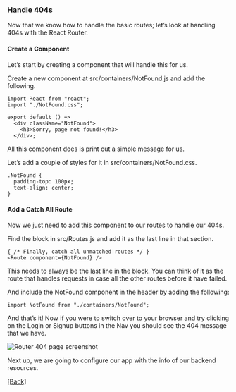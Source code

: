### **Handle 404s**
Now that we know how to handle the basic routes; let’s look at handling 404s with the React Router.

#### Create a Component
Let’s start by creating a component that will handle this for us.

Create a new component at src/containers/NotFound.js and add the following.

```
import React from "react";
import "./NotFound.css";

export default () =>
  <div className="NotFound">
    <h3>Sorry, page not found!</h3>
  </div>;
```

All this component does is print out a simple message for us.

Let’s add a couple of styles for it in src/containers/NotFound.css.

```
.NotFound {
  padding-top: 100px;
  text-align: center;
}
```

#### Add a Catch All Route
Now we just need to add this component to our routes to handle our 404s.

Find the <Switch> block in src/Routes.js and add it as the last line in that section.

```
{ /* Finally, catch all unmatched routes */ }
<Route component={NotFound} />
```

This needs to always be the last line in the <Route> block. You can think of it as the route that handles requests in case all the other routes before it have failed.

And include the NotFound component in the header by adding the following:

```
import NotFound from "./containers/NotFound";
```

And that’s it! Now if you were to switch over to your browser and try clicking on the Login or Signup buttons in the Nav you should see the 404 message that we have.

![Router 404 page screenshot](https://d33wubrfki0l68.cloudfront.net/53e130e25da61cdebf79ba98d5d4eff2c07de7b9/46256/assets/router-404-page.png)

Next up, we are going to configure our app with the info of our backend resources.


[[Back]](https://github.com/jspHansen/serverless-react-aws)
